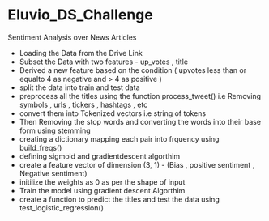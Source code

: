 # Eluvio_DS_Challenge
Sentiment Analysis over News Articles

* Loading the Data from the Drive Link
* Subset the Data with two features - up_votes , title
* Derived a new feature based on the condition ( upvotes less than or equalto 4 as negative and > 4 as positive )
* split the data into train and test data
* preprocess all the titles using the function process_tweet() i.e Removing symbols , urls , tickers , hashtags , etc
* convert them into Tokenized vectors i.e string of tokens
* Then Removing the stop words and converting the words into their  base form using stemming
* creating a dictionary mapping each pair into frquency using build_freqs()
* defining sigmoid and gradientdescent algorthim
* create a feature vector of dimension (3, 1) - (Bias , positive sentiment , Negative sentiment)
* initilize the weights as 0 as per the shape of input
* Train the model using gradient descent Algorthim 
* create a function to predict the titles and test the data using test_logistic_regression()



